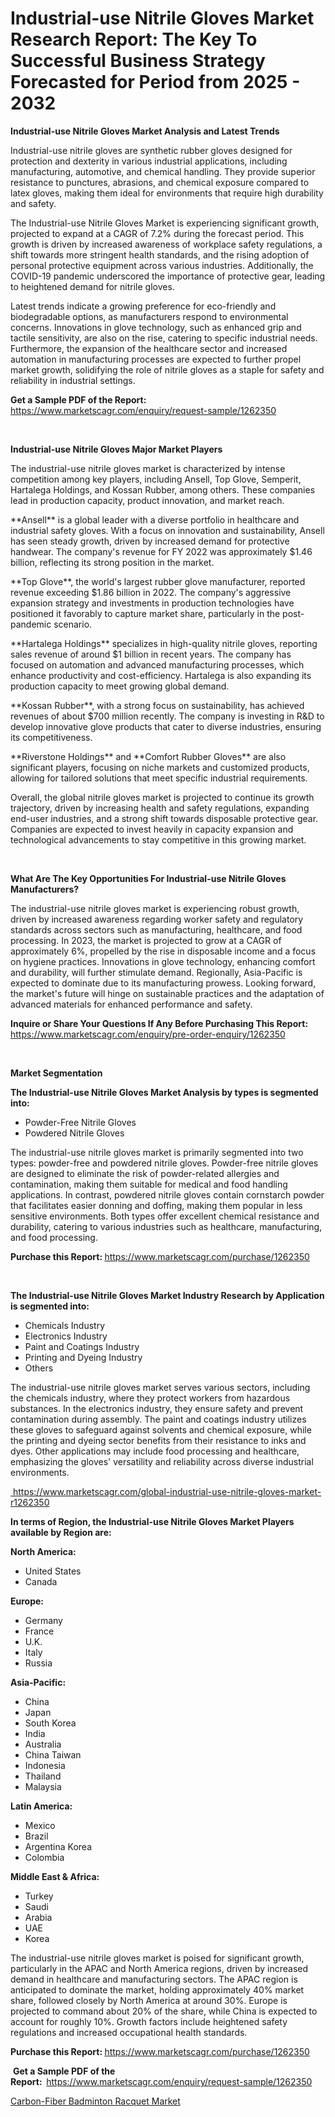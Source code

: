 <p><h1>Industrial-use Nitrile Gloves Market Research Report: The Key To Successful Business Strategy Forecasted for Period from 2025 - 2032</h1></p><p><strong>Industrial-use Nitrile Gloves Market Analysis and Latest Trends</strong></p>
<p><p>Industrial-use nitrile gloves are synthetic rubber gloves designed for protection and dexterity in various industrial applications, including manufacturing, automotive, and chemical handling. They provide superior resistance to punctures, abrasions, and chemical exposure compared to latex gloves, making them ideal for environments that require high durability and safety.</p><p>The Industrial-use Nitrile Gloves Market is experiencing significant growth, projected to expand at a CAGR of 7.2% during the forecast period. This growth is driven by increased awareness of workplace safety regulations, a shift towards more stringent health standards, and the rising adoption of personal protective equipment across various industries. Additionally, the COVID-19 pandemic underscored the importance of protective gear, leading to heightened demand for nitrile gloves.</p><p>Latest trends indicate a growing preference for eco-friendly and biodegradable options, as manufacturers respond to environmental concerns. Innovations in glove technology, such as enhanced grip and tactile sensitivity, are also on the rise, catering to specific industrial needs. Furthermore, the expansion of the healthcare sector and increased automation in manufacturing processes are expected to further propel market growth, solidifying the role of nitrile gloves as a staple for safety and reliability in industrial settings.</p></p>
<p><strong>Get a Sample PDF of the Report:&nbsp;</strong> <a href="https://www.marketscagr.com/enquiry/request-sample/1262350?utm_campaign=1097&utm_medium=2&utm_source=Github&utm_content=ia&utm_term=09022025&utm_id=industrial-use-nitrile-gloves">https://www.marketscagr.com/enquiry/request-sample/1262350</a></p>
<p>&nbsp;</p>
<p><strong>Industrial-use Nitrile Gloves Major Market Players</strong></p>
<p><p>The industrial-use nitrile gloves market is characterized by intense competition among key players, including Ansell, Top Glove, Semperit, Hartalega Holdings, and Kossan Rubber, among others. These companies lead in production capacity, product innovation, and market reach.</p><p>**Ansell** is a global leader with a diverse portfolio in healthcare and industrial safety gloves. With a focus on innovation and sustainability, Ansell has seen steady growth, driven by increased demand for protective handwear. The company's revenue for FY 2022 was approximately $1.46 billion, reflecting its strong position in the market.</p><p>**Top Glove**, the world's largest rubber glove manufacturer, reported revenue exceeding $1.86 billion in 2022. The company's aggressive expansion strategy and investments in production technologies have positioned it favorably to capture market share, particularly in the post-pandemic scenario.</p><p>**Hartalega Holdings** specializes in high-quality nitrile gloves, reporting sales revenue of around $1 billion in recent years. The company has focused on automation and advanced manufacturing processes, which enhance productivity and cost-efficiency. Hartalega is also expanding its production capacity to meet growing global demand.</p><p>**Kossan Rubber**, with a strong focus on sustainability, has achieved revenues of about $700 million recently. The company is investing in R&D to develop innovative glove products that cater to diverse industries, ensuring its competitiveness.</p><p>**Riverstone Holdings** and **Comfort Rubber Gloves** are also significant players, focusing on niche markets and customized products, allowing for tailored solutions that meet specific industrial requirements.</p><p>Overall, the global nitrile gloves market is projected to continue its growth trajectory, driven by increasing health and safety regulations, expanding end-user industries, and a strong shift towards disposable protective gear. Companies are expected to invest heavily in capacity expansion and technological advancements to stay competitive in this growing market.</p></p>
<p>&nbsp;</p>
<p><strong>What Are The Key Opportunities For Industrial-use Nitrile Gloves Manufacturers?</strong></p>
<p><p>The industrial-use nitrile gloves market is experiencing robust growth, driven by increased awareness regarding worker safety and regulatory standards across sectors such as manufacturing, healthcare, and food processing. In 2023, the market is projected to grow at a CAGR of approximately 6%, propelled by the rise in disposable income and a focus on hygiene practices. Innovations in glove technology, enhancing comfort and durability, will further stimulate demand. Regionally, Asia-Pacific is expected to dominate due to its manufacturing prowess. Looking forward, the market's future will hinge on sustainable practices and the adaptation of advanced materials for enhanced performance and safety.</p></p>
<p><strong>Inquire or Share Your Questions If Any Before Purchasing This Report:</strong> <a href="https://www.marketscagr.com/enquiry/pre-order-enquiry/1262350?utm_campaign=1097&utm_medium=2&utm_source=Github&utm_content=ia&utm_term=09022025&utm_id=industrial-use-nitrile-gloves">https://www.marketscagr.com/enquiry/pre-order-enquiry/1262350</a></p>
<p>&nbsp;</p>
<p><strong>Market Segmentation</strong></p>
<p><strong>The Industrial-use Nitrile Gloves Market Analysis by types is segmented into:</strong></p>
<p><ul><li>Powder-Free Nitrile Gloves</li><li>Powdered Nitrile Gloves</li></ul></p>
<p><p>The industrial-use nitrile gloves market is primarily segmented into two types: powder-free and powdered nitrile gloves. Powder-free nitrile gloves are designed to eliminate the risk of powder-related allergies and contamination, making them suitable for medical and food handling applications. In contrast, powdered nitrile gloves contain cornstarch powder that facilitates easier donning and doffing, making them popular in less sensitive environments. Both types offer excellent chemical resistance and durability, catering to various industries such as healthcare, manufacturing, and food processing.</p></p>
<p><strong>Purchase this Report:&nbsp;</strong><a href="https://www.marketscagr.com/purchase/1262350?utm_campaign=1097&utm_medium=2&utm_source=Github&utm_content=ia&utm_term=09022025&utm_id=industrial-use-nitrile-gloves">https://www.marketscagr.com/purchase/1262350</a></p>
<p>&nbsp;</p>
<p><strong>The Industrial-use Nitrile Gloves Market Industry Research by Application is segmented into:</strong></p>
<p><ul><li>Chemicals Industry</li><li>Electronics Industry</li><li>Paint and Coatings Industry</li><li>Printing and Dyeing Industry</li><li>Others</li></ul></p>
<p><p>The industrial-use nitrile gloves market serves various sectors, including the chemicals industry, where they protect workers from hazardous substances. In the electronics industry, they ensure safety and prevent contamination during assembly. The paint and coatings industry utilizes these gloves to safeguard against solvents and chemical exposure, while the printing and dyeing sector benefits from their resistance to inks and dyes. Other applications may include food processing and healthcare, emphasizing the gloves' versatility and reliability across diverse industrial environments.</p></p>
<p><a href="https://www.marketscagr.com/global-industrial-use-nitrile-gloves-market-r1262350?utm_campaign=1097&utm_medium=2&utm_source=Github&utm_content=ia&utm_term=09022025&utm_id=industrial-use-nitrile-gloves">&nbsp;https://www.marketscagr.com/global-industrial-use-nitrile-gloves-market-r1262350</a></p>
<p><strong>In terms of Region, the Industrial-use Nitrile Gloves Market Players available by Region are:</strong></p>
<p>
    <p> <strong> North America: </strong>
        <ul>
            <li>United States</li>
            <li>Canada</li>
        </ul>
        </p> 
    <p> <strong> Europe: </strong>
        <ul>
            <li>Germany</li>
            <li>France</li>
            <li>U.K.</li>
            <li>Italy</li>
            <li>Russia</li>
        </ul>
        </p> 
    <p> <strong> Asia-Pacific: </strong>
        <ul>
            <li>China</li>
            <li>Japan</li>
            <li>South Korea</li>
            <li>India</li>
            <li>Australia</li>
            <li>China Taiwan</li>
            <li>Indonesia</li>
            <li>Thailand</li>
            <li>Malaysia</li>
        </ul>
        </p> 
    <p> <strong> Latin America: </strong>
        <ul>
            <li>Mexico</li>
            <li>Brazil</li>
            <li>Argentina Korea</li>
            <li>Colombia</li>
        </ul>
        </p> 
    <p> <strong> Middle East & Africa: </strong>
        <ul>
            <li>Turkey</li>
            <li>Saudi</li>
            <li>Arabia</li>
            <li>UAE</li>
            <li>Korea</li>
        </ul>
    </p>
    </p>
<p><p>The industrial-use nitrile gloves market is poised for significant growth, particularly in the APAC and North America regions, driven by increased demand in healthcare and manufacturing sectors. The APAC region is anticipated to dominate the market, holding approximately 40% market share, followed closely by North America at around 30%. Europe is projected to command about 20% of the share, while China is expected to account for roughly 10%. Growth factors include heightened safety regulations and increased occupational health standards.</p></p>
<p><strong>Purchase this Report: </strong><a href="https://www.marketscagr.com/purchase/1262350?utm_campaign=1097&utm_medium=2&utm_source=Github&utm_content=ia&utm_term=09022025&utm_id=industrial-use-nitrile-gloves">https://www.marketscagr.com/purchase/1262350</a></p>
<p>&nbsp;<strong>Get a Sample PDF of the Report:&nbsp;&nbsp;</strong><a href="https://www.marketscagr.com/enquiry/request-sample/1262350?utm_campaign=1097&utm_medium=2&utm_source=Github&utm_content=ia&utm_term=09022025&utm_id=industrial-use-nitrile-gloves">https://www.marketscagr.com/enquiry/request-sample/1262350</a></p>
<p><strong></strong></p>
<p><p><a href="https://github.com/yoshih12/Market-Research-Report-List-4/blob/main/carbon-fiber-badminton-racquet-market.md?utm_campaign=1097&utm_medium=2&utm_source=Github&utm_content=ia&utm_term=09022025&utm_id=industrial-use-nitrile-gloves">Carbon-Fiber Badminton Racquet Market</a></p></p>